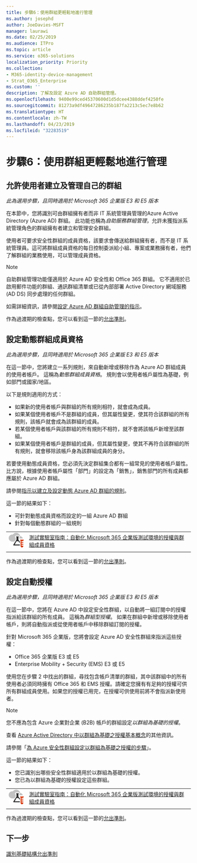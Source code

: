 ```yaml
---
title: 步驟6：使用群組更輕鬆地進行管理
ms.author: josephd
author: JoeDavies-MSFT
manager: laurawi
ms.date: 02/25/2019
ms.audience: ITPro
ms.topic: article
ms.service: o365-solutions
localization_priority: Priority
ms.collection:
- M365-identity-device-management
- Strat_O365_Enterprise
ms.custom: ''
description: 了解及設定 Azure AD 自助群組管理。
ms.openlocfilehash: 9400e99ced45370600d1d5dcee4388ddef4250fe
ms.sourcegitcommit: 81273a9df49647286235b187fa2213c5ec7e8b62
ms.translationtype: HT
ms.contentlocale: zh-TW
ms.lasthandoff: 04/23/2019
ms.locfileid: "32283519"
---
```

# <a name="step-6-use-groups-for-easier-management"></a>步驟6：使用群組更輕鬆地進行管理

<a name="identity-self-service-groups"></a>
## <a name="allow-users-to-create-and-manage-their-own-groups"></a>允許使用者建立及管理自己的群組

*此為選用步驟，且同時適用於 Microsoft 365 企業版 E3 和 E5 版本*

在本節中，您將識別可由群組擁有者而非 IT 系統管理員管理的Azure Active Directory (Azure AD) 群組。 此功能也稱為*自助服務群組管理*，允許未獲指派系統管理角色的群組擁有者建立和管理安全群組。 

使用者可要求安全性群組的成員資格，該要求會傳送給群組擁有者，而不是 IT 系統管理員。這可將群組成員資格的每日控制委派給小組、專案或業務擁有者，他們了解群組的業務使用，可以管理成員資格。

>[!Note]
>自助群組管理功能僅適用於 Azure AD 安全性和 Office 365 群組。 它不適用於已啟用郵件功能的群組、通訊群組清單或已從內部部署 Active Directory 網域服務 (AD DS) 同步處理的任何群組。
>

如需詳細資訊，請參閱[設定 Azure AD 群組自助管理的指示](https://docs.microsoft.com/azure/active-directory/active-directory-accessmanagement-self-service-group-management)。

作為過渡期的檢查點，您可以看到這一節的[允出準則](identity-exit-criteria.md#crit-identity-self-service-groups)。

<a name="identity-dyn-groups"></a>
## <a name="set-up-dynamic-group-membership"></a>設定動態群組成員資格

*此為選用步驟，且同時適用於 Microsoft 365 企業版 E3 和 E5 版本*

在這一節中，您將建立一系列規則，來自動新增或移除作為 Azure AD 群組成員的使用者帳戶。 這稱為*動態群組成員資格*。 規則會以使用者帳戶屬性為基礎，例如部門或國家/地區。

以下是規則適用的方式：

- 如果新的使用者帳戶與群組的所有規則相符，就會成為成員。
- 如果某個使用者帳戶不是群組的成員，但其屬性變更，使其符合該群組的所有規則，該帳戶就會成為該群組的成員。
- 若某個使用者帳戶與該群組的所有規則不相符，就不會將該帳戶新增至該群組。
- 如果某個使用者帳戶是群組的成員，但其屬性變更，使其不再符合該群組的所有規則，就會移除該帳戶身為該群組成員的身分。

若要使用動態成員資格，您必須先決定群組集合都有一組常見的使用者帳戶屬性。比方說，根據使用者帳戶屬性「部門」的設定為「銷售」，銷售部門的所有成員都應屬於 Azure AD 群組。

請參閱[指示以建立及設定動態 Azure AD 群組的規則](https://docs.microsoft.com/azure/active-directory/active-directory-groups-dynamic-membership-azure-portal)。

這一節的結果如下：

- 可針對動態成員資格而設定的一組 Azure AD 群組
- 針對每個動態群組的一組規則

|||
|:-------|:-----|
|![Microsoft Cloud 的測試實驗室指南](media/m365-enterprise-test-lab-guides/cloud-tlg-icon-small.png)| [測試實驗室指南：自動化 Microsoft 365 企業版測試環境的授權與群組成員資格](automate-licenses-group-membership-microsoft-365-test-environment.md) |
|||

作為過渡期的檢查點，您可以看到這一節的[允出準則](identity-exit-criteria.md#crit-identity-dyn-groups)。

<a name="identity-group-license"></a>
## <a name="set-up-automatic-licensing"></a>設定自動授權

*此為選用步驟，且同時適用於 Microsoft 365 企業版 E3 和 E5 版本*

在這一節中，您將在 Azure AD 中設定安全性群組，以自動將一組訂閱中的授權指派給該群組的所有成員。 這稱為*群組型授權*。 如果在群組中新增或移除使用者帳戶，則將自動指派或從使用者帳戶中移除群組訂閱的授權。

針對 Microsoft 365 企業版，您將會設定 Azure AD 安全性群組來指派這些授權：

- Office 365 企業版 E3 或 E5
- Enterprise Mobility + Security (EMS) E3 或 E5

使用您在步驟 2 中找出的群組，尋找包含帳戶清單的群組，其中該群組中的所有使用者必須同時擁有 Office 365 和 EMS 授權。請確定您擁有有足夠的授權可供所有群組成員使用。如果您的授權已用完，在授權可供使用前將不會指派新使用者。

>[!Note]
>您不應為包含 Azure 企業對企業 (B2B) 帳戶的群組設定*以群組為基礎的授權*。
>

查看 [Azure Active Directory 中以群組為基礎之授權基本概念](https://docs.microsoft.com/azure/active-directory/active-directory-licensing-whatis-azure-portal)的其他資訊。

請參閱「[為 Azure 安全性群組設定以群組為基礎之授權的步驟](https://docs.microsoft.com/azure/active-directory/active-directory-licensing-group-assignment-azure-portal)」。

這一節的結果如下：

- 您已識別出哪些安全性群組適用於以群組為基礎的授權。
- 您已為以群組為基礎的授權設定這些群組。

|||
|:-------|:-----|
|![Microsoft Cloud 的測試實驗室指南](media/m365-enterprise-test-lab-guides/cloud-tlg-icon-small.png)| [測試實驗室指南：自動化 Microsoft 365 企業版測試環境的授權與群組成員資格](automate-licenses-group-membership-microsoft-365-test-environment.md) |
|||

作為過渡期的檢查點，您可以看到這一節的[允出準則](identity-exit-criteria.md#crit-identity-group-license)。

## <a name="next-step"></a>下一步

[識別基礎結構允出準則](identity-exit-criteria.md)
